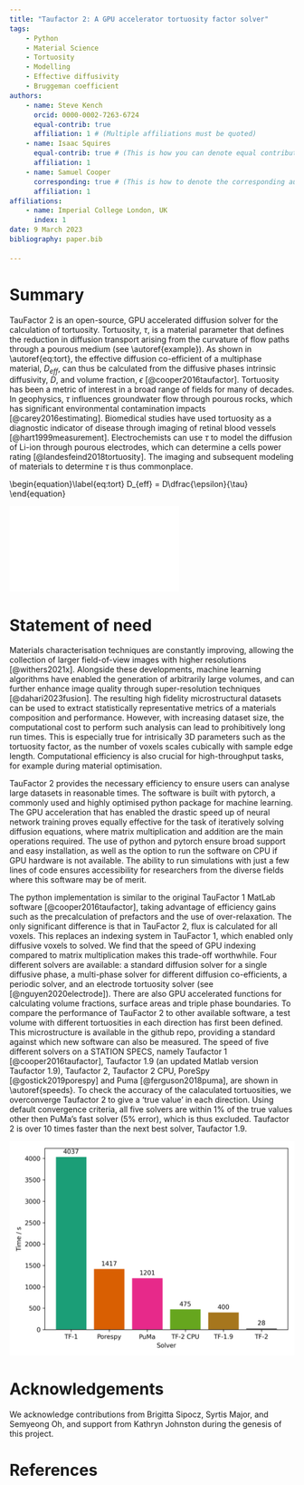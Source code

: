 ```yaml
---
title: "Taufactor 2: A GPU accelerator tortuosity factor solver"
tags:
    - Python
    - Material Science
    - Tortuosity
    - Modelling
    - Effective diffusivity
    - Bruggeman coefficient
authors:
    - name: Steve Kench
      orcid: 0000-0002-7263-6724
      equal-contrib: true
      affiliation: 1 # (Multiple affiliations must be quoted)
    - name: Isaac Squires
      equal-contrib: true # (This is how you can denote equal contributions between multiple authors)
      affiliation: 1
    - name: Samuel Cooper
      corresponding: true # (This is how to denote the corresponding author)
      affiliation: 1
affiliations:
    - name: Imperial College London, UK
      index: 1
date: 9 March 2023
bibliography: paper.bib

---
```


# Summary

TauFactor 2 is an open-source, GPU accelerated diffusion solver for the calculation of tortuosity. Tortuosity, $\tau$, is a material parameter that defines the reduction in diffusion transport arising from the curvature of flow paths through a pourous medium (see \autoref{example}). As shown in \autoref{eq:tort}, the effective diffusion co-efficient of a multiphase material, $D_{eff}$, can thus be calculated from the diffusive phases intrinsic diffusivity, $D$, and volume fraction, $\epsilon$ [@cooper2016taufactor]. Tortuosity has been a metric of interest in a broad range of fields for many of decades. In geophysics, $\tau$ influences groundwater flow through pourous rocks, which has significant environmental contamination impacts [@carey2016estimating]. Biomedical studies have used tortuosity as a diagnostic indicator of disease through imaging of retinal blood vessels [@hart1999measurement]. Electrochemists can use $\tau$ to model the diffusion of Li-ion through pourous electrodes, which can determine a cells power rating [@landesfeind2018tortuosity]. The imaging and subsequent modeling of materials to determine $\tau$ is thus commonplace.

\begin{equation}\label{eq:tort}
D_{eff} = D\dfrac{\epsilon}{\tau}
\end{equation}

![Microstructure and flux field of a sample from the microlib library [@kench2022microlib].\label{example}](example.pdf)

# Statement of need

Materials characterisation techniques are constantly improving, allowing the collection of larger field-of-view images with higher resolutions [@withers2021x]. Alongside these developments, machine learning algorithms have enabled the generation of arbitrarily large volumes, and can further enhance image quality through super-resolution techniques [@dahari2023fusion]. The resulting high fidelity microstructural datasets can be used to extract statistically representative metrics of a materials composition and performance. However, with increasing dataset size, the computational cost to perform such analysis can lead to prohibitively long run times. This is especially true for intrisically 3D parameters such as the tortuosity factor, as the number of voxels scales cubically with sample edge length. Computational efficiency is also crucial for high-throughput tasks, for example during material optimisation. 

TauFactor 2 provides the necessary efficiency to ensure users can analyse large datasets in reasonable times. The software is built with pytorch, a commonly used and highly optimised python package for machine learning. The GPU acceleration that has enabled the drastic speed up of neural network training proves equally effective for the task of iteratively solving diffusion equations, where matrix multiplication and addition are the main operations required. The use of python and pytorch ensure broad support and easy installation, as well as the option to run the software on CPU if GPU hardware is not available. The ability to run simulations with just a few lines of code ensures accessibility for researchers from the diverse fields where this software may be of merit.

The python implementation is similar to the original TauFactor 1 MatLab software [@cooper2016taufactor], taking advantage of efficiency gains such as the precalculation of prefactors and the use of over-relaxation. The only significant difference is that in TauFactor 2, flux is calculated for all voxels. This replaces an indexing system in TauFactor 1, which enabled only diffusive voxels to solved. We find that the speed of GPU indexing compared to matrix multiplication makes this trade-off worthwhile. Four different solvers are available: a standard diffusion solver for a single diffusive phase, a multi-phase solver for different diffusion co-efficients, a periodic solver, and an electrode tortuosity solver (see [@nguyen2020electrode]). There are also GPU accelerated functions for calculating volume fractions, surface areas and triple phase boundaries. To compare the performance of TauFactor 2 to other available software, a test volume with different tortuosities in each direction has first been defined. This microstructure is available in the github repo, providing a standard against which new software can also be measured. The speed of five different solvers on a STATION SPECS, namely Taufactor 1 [@cooper2016taufactor], Taufactor 1.9 (an updated Matlab version Taufactor 1.9), Taufactor 2, Taufactor 2 CPU, PoreSpy [@gostick2019porespy] and Puma [@ferguson2018puma], are shown in \autoref{speeds}. To check the accuracy of the calaculated tortuosities, we overconverge Taufactor 2 to give a ‘true value’ in each direction. Using default convergence criteria, all five solvers are within 1% of the true values other then PuMa’s fast solver (5% error), which is thus excluded. Taufactor 2 is over 10 times faster than the next best solver, Taufactor 1.9.

![Speed comparison for the four solvers.\label{speeds}](tau_speeds_bar.png)


# Acknowledgements

We acknowledge contributions from Brigitta Sipocz, Syrtis Major, and Semyeong
Oh, and support from Kathryn Johnston during the genesis of this project.

# References
